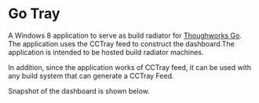 Go Tray
=======

A Windows 8 application to serve as build radiator for [Thoughworks Go](http://www.thoughtworks.com/products/go-continuous-delivery). The application uses the CCTray feed to construct the dashboard.The application is intended to be hosted build radiator machines.

In addition, since the application works of CCTray feed, it can be used with any build system that can generate a CCTray Feed.

Snapshot of the dashboard is shown below.
